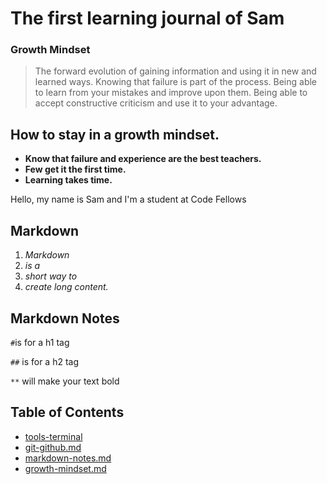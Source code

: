# The first learning journal of Sam


### Growth Mindset
> The forward evolution of gaining information and using it in new and learned ways. Knowing that failure is part of the process. Being able to learn from your mistakes and improve upon them. Being able to accept constructive criticism and use it to your advantage.


## How to stay in a growth mindset.
- **Know that failure and experience are the best teachers.**
- **Few get it the first time.**
- **Learning takes time.**


Hello, my name is Sam and I'm a student at Code Fellows

## Markdown
1. *Markdown*
1. *is a*
1. *short way to*
1. *create long content.*

## Markdown Notes

`#`is for a h1 tag

`##` is for a h2 tag

`**` will make your text bold

## Table of Contents
- [tools-terminal](https://github.com/samuelclark907/learning-journal/blob/master/tools-terminal.md)
- [git-github.md](https://github.com/samuelclark907/learning-journal/blob/master/git-github.md)
- [markdown-notes.md](https://github.com/samuelclark907/learning-journal/blob/master/growth-mindset.md)
- [growth-mindset.md](https://github.com/samuelclark907/learning-journal/blob/master/growth-mindset.md)
